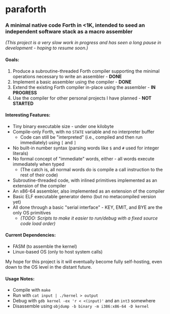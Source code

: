 # paraforth
### A minimal native code Forth in <1K, intended to seed an independent software stack as a macro assembler

_(This project is a very slow work in progress and has seen a long pause in development - hoping to resume soon.)_

#### Goals:

1. Produce a subroutine-threaded Forth compiler supporting the minimal operations necessary to write an assembler - **DONE**
2. Implement a basic assembler using the compiler - **DONE**
3. Extend the existing Forth compiler in-place using the assembler - **IN PROGRESS**
4. Use the compiler for other personal projects I have planned - **NOT STARTED**

#### Interesting Features:

* Tiny binary executable size - under one kilobyte
* Compile-only Forth, with no `STATE` variable and no interpreter buffer
  * Code can still be "interpreted" (i.e., compiled and then run immediately) using `[` and `]`
* No built-in number syntax (parsing words like `$` and `#` used for integer literals)
* No formal concept of "immediate" words, either - all words execute immediately when typed
  * (The catch is, all normal words do is compile a call instruction to the rest of their code)
* Subroutine-threaded code, with inlined primitives implemented as an extension of the compiler
* An x86-64 assembler, also implemented as an extension of the compiler
* Basic ELF executable generator demo (but no metacompiled version yet)
* All done through a basic "serial interface" - KEY, EMIT, and BYE are the only OS primitives
  * *(TODO: Scripts to make it easier to run/debug with a fixed source code load order)*

#### Current Dependencies:

* FASM (to assemble the kernel)
* Linux-based OS (only to host system calls)

My hope for this project is it will eventually become fully self-hosting, even down to the OS level in the distant future.

#### Usage Notes:

* Compile with `make`
* Run with `cat input | ./kernel > output`
* Debug with `gdb kernel -ex 'r < <(input)'` and an `int3` somewhere
* Disassemble using `objdump -b binary -m i386:x86-64 -D kernel`
